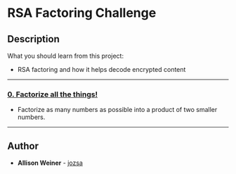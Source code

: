 # RSA Factoring Challenge

## Description
What you should learn from this project:
* RSA factoring and how it helps decode encrypted content
---

### [0. Factorize all the things!](./factors)
* Factorize as many numbers as possible into a product of two smaller numbers.

---

## Author
* **Allison Weiner** - [jozsa](https://github.com/jozsa)
